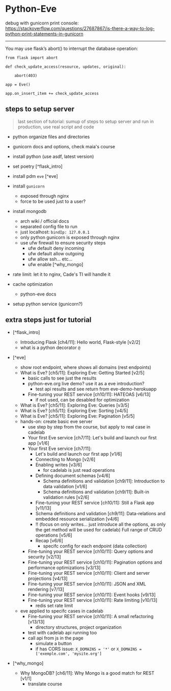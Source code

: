 # Python-Eve

debug with gunicorn print console: https://stackoverflow.com/questions/27687867/is-there-a-way-to-log-python-print-statements-in-gunicorn

---

You may use flask’s abort() to interrupt the database operation:

```
from flask import abort

def check_update_access(resource, updates, original):

    abort(403)

app = Eve()

app.on_insert_item += check_update_access
```

## steps to setup server
> last section of tutorial: sumup of steps to setup server and run in production, use real script and code

- python organize files and directories

- gunicorn docs and options, check maia's course

- install python (use asdf, latest version)
- set poetry
[^flask_intro]
- install pdm `eve`
[^eve]
- install `gunicorn`
    - exposed through nginx
    - force to be used just to a user?
- install mongodb
    - arch wiki / official docs
    - separated config file to run
    - just localhost: `bindIp: 127.0.0.1`
    - only python gunicorn is exposed through nginx
    - use ufw firewall to ensure security steps
        - ufw default deny incoming
        - ufw default allow outgoing
        - ufw allow ssh... etc...
        - ufw enable
[^why_mongo]
- rate limit: let it to nginx, Cade's TI will handle it
- cache optimization
    - python-eve docs
- setup python service (gunicorn?)

## extra steps just for tutorial

- [^flask_intro]
    - Introducing Flask [ch4/11]: Hello world, Flask-style [v2/2]
    - what is a python decorator `@`

- [^eve]
    - show root endpoint, where shows all domains (rest endpoints)
    - What is Eve? [ch5/11]: Exploring Eve: Getting Started [v2/5]
        - basic calls to see just the results
        - python-eve.org live demo? use it as a eve introduction?
            - test api results and see return from eve-demo-herokuapp
        - Fine-tuning your REST service [ch10/11]: HATEOAS [v6/13]
            - if not used, can be desabled for optimization
    - What is Eve? [ch5/11]: Exploring Eve: Queries [v3/5]
    - What is Eve? [ch5/11]: Exploring Eve: Sorting [v4/5]
    - What is Eve? [ch5/11]: Exploring Eve: Pagination [v5/5]
    - hands-on: create basic eve server
        - use step by step from the course, but apply to real case in cadelab
        - Your first Eve service [ch7/11]: Let's build and launch our first app [v1/6]
        - Your first Eve service [ch7/11]:
            - Let's build and launch our first app [v1/6]
            - Connecting to Mongo [v2/6]
            - Enabling writes [v3/6]
                - for cadelab is just read operations
            - Defining document schemas [v4/6]
                - Schema definitions and validation [ch9/11]: Introduction to data validation [v1/6]
                - Schema definitions and validation [ch9/11]: Built-in validation rules [v2/6]
            - Fine-tuning your REST service [ch10/11]: Still a Flask app [v11/13]
            - Schema definitions and validation [ch9/11]: Data-relations and embedded resource serialization [v4/6]
            - !! (focus on only writes... just introduce all the options, as only the get method will be used for cadelab) Full range of CRUD operations [v5/6]
            - Recap [v6/6]
                - specifc config for each endpoint (data collection)
        - Fine-tuning your REST service [ch10/11]: Query options and security [v2/13]
        - Fine-tuning your REST service [ch10/11]: Pagination options and performance optimizations [v3/13]
        - Fine-tuning your REST service [ch10/11]: Client and server projections [v4/13]
        - Fine-tuning your REST service [ch10/11]: JSON and XML rendering [v7/13]
        - Fine-tuning your REST service [ch10/11]: Event hooks [v9/13]
        - Fine-tuning your REST service [ch10/11]: Rate limiting [v10/13]
            - redis set rate limit
    - eve applied to specifc cases in cadelab
        - Fine-tuning your REST service [ch10/11]: A small refactoring [v13/13]
            - directory structures, project organization
        - test with cadelab api running too
        - call api from js in the page
            - simulate a button
            - if has CORS issue: `X_DOMAINS = '*'` or `X_DOMAINS = ['exemple.com', 'mysite.org']`
            

- [^why_mongo]
    - Why MongoDB? [ch6/11]: Why Mongo is a good match for REST [v1/1]
        - translate course
